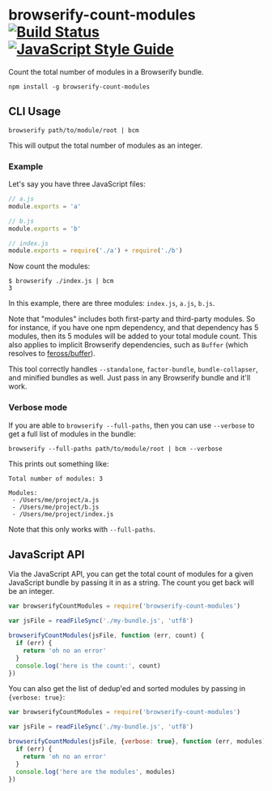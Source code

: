 browserify-count-modules [![Build Status](https://travis-ci.org/nolanlawson/browserify-count-modules.svg?branch=master)](https://travis-ci.org/nolanlawson/browserify-count-modules) [![JavaScript Style Guide](https://img.shields.io/badge/code%20style-standard-brightgreen.svg)](http://standardjs.com/)
========

Count the total number of modules in a Browserify bundle.

    npm install -g browserify-count-modules

CLI Usage
---

    browserify path/to/module/root | bcm

This will output the total number of modules as an integer.

### Example

Let's say you have three JavaScript files:

```js
// a.js
module.exports = 'a'
```

```js
// b.js
module.exports = 'b'
```

```js
// index.js
module.exports = require('./a') + require('./b')
```

Now count the modules:

    $ browserify ./index.js | bcm
    3

In this example, there are three modules: `index.js`, `a.js`, `b.js`.

Note that "modules" includes both first-party and third-party modules. So for instance, if you have one npm dependency,
and that dependency has 5 modules, then its 5 modules will be added to your total module count. This also applies to 
implicit Browserify dependencies, such as `Buffer` (which resolves to [feross/buffer](https://github.com/feross/buffer)).

This tool correctly handles `--standalone`, `factor-bundle`, `bundle-collapser`, and minified bundles as well.
Just pass in any Browserify bundle and it'll work.

### Verbose mode

If you are able to `browserify --full-paths`, then you can use `--verbose` 
to get a full list of modules in the bundle:

    browserify --full-paths path/to/module/root | bcm --verbose

This prints out something like:

```
Total number of modules: 3

Modules:
 - /Users/me/project/a.js
 - /Users/me/project/b.js
 - /Users/me/project/index.js 
```

Note that this only works with `--full-paths`.

JavaScript API
----

Via the JavaScript API, you can get the total count of modules for a given JavaScript bundle
by passing it in as a string. The count you get back will be an integer.

```js
var browserifyCountModules = require('browserify-count-modules')

var jsFile = readFileSync('./my-bundle.js', 'utf8')

browserifyCountModules(jsFile, function (err, count) {
  if (err) {
    return 'oh no an error'
  }
  console.log('here is the count:', count)
})
```

You can also get the list of dedup'ed and sorted modules by passing in `{verbose: true}`:

```js
var browserifyCountModules = require('browserify-count-modules')

var jsFile = readFileSync('./my-bundle.js', 'utf8')

browserifyCountModules(jsFile, {verbose: true}, function (err, modules) {
  if (err) {
    return 'oh no an error'
  }
  console.log('here are the modules', modules)
})
```
